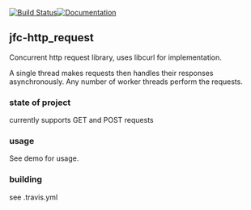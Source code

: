 [![Build Status](https://travis-ci.org/jfcameron/jfc-http_request.svg?branch=master)](https://travis-ci.org/jfcameron/jfc-http_request)[![Documentation](https://img.shields.io/badge/documentation-doxygen-blue.svg)](https://jfcameron.github.io/jfc-http_request/)

## jfc-http_request

Concurrent http request library, uses libcurl for implementation.

A single thread makes requests then handles their responses asynchronously. Any number of worker threads perform the requests. 

### state of project

currently supports GET and POST requests

### usage

See demo for usage.

### building

see .travis.yml

